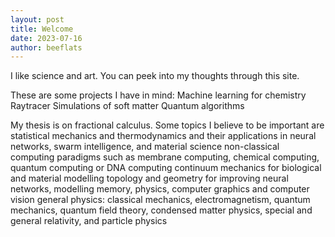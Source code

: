 ```yaml
---
layout: post
title: Welcome
date: 2023-07-16
author: beeflats
---
```


I like science and art. You can peek into my thoughts through this site. 

These are some projects I have in mind:
Machine learning for chemistry
Raytracer
Simulations of soft matter
Quantum algorithms

My thesis is on fractional calculus. Some topics I believe to be important are 
statistical mechanics and thermodynamics and their applications in neural networks, swarm intelligence, and material science
non-classical computing paradigms such as membrane computing, chemical computing, quantum computing or DNA computing
continuum mechanics for biological and material modelling
topology and geometry for improving neural networks, modelling memory, physics, computer graphics and computer vision
general physics: classical mechanics, electromagnetism, quantum mechanics, quantum field theory, condensed matter physics, special and general relativity, and particle physics
